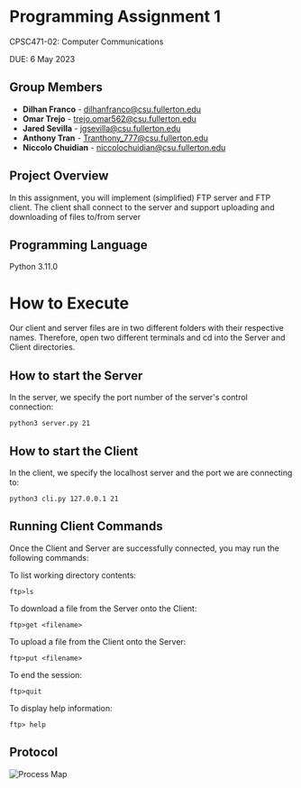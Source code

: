 # Programming Assignment 1
CPSC471-02: Computer Communications

DUE: 6 May 2023 

## Group Members

- **Dilhan Franco** - dilhanfranco@csu.fullerton.edu
- **Omar Trejo** - trejo.omar562@csu.fullerton.edu
- **Jared Sevilla** - jgsevilla@csu.fullerton.edu
- **Anthony Tran**  - Tranthony_777@csu.fullerton.edu
- **Niccolo Chuidian** - niccolochuidian@csu.fullerton.edu
  
## Project Overview
In this assignment, you will implement (simplified) FTP server and FTP client. The client shall
connect to the server and support uploading and downloading of files to/from server

## Programming Language
Python 3.11.0

# How to Execute
Our client and server files are in two different folders with their respective names. Therefore, open two different terminals and cd into the Server and Client directories.

## How to start the Server
In the server, we specify the port number of the server's control connection:
```
python3 server.py 21
```

## How to start the Client
In the client, we specify the localhost server and the port we are connecting to:
```
python3 cli.py 127.0.0.1 21
```
## Running Client Commands
Once the Client and Server are successfully connected, you may run the following commands:

To list working directory contents:
```
ftp>ls
```

To download a file from the Server onto the Client:
```
ftp>get <filename>
```

To upload a file from the Client onto the Server:
```
ftp>put <filename>
```

To end the session:
```
ftp>quit
```

To display help information:
```
ftp> help
```

## Protocol

![Process Map](https://user-images.githubusercontent.com/54593489/236600347-1dc0d3d1-d4ff-4193-93ce-8ec8fb2c378e.jpeg)
```
